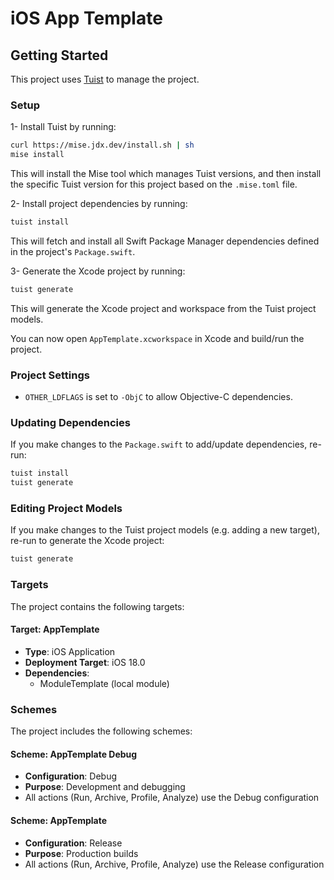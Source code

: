 # iOS App Template

## Getting Started

This project uses [Tuist](https://tuist.dev/) to manage the project.

### Setup

1- Install Tuist by running:

```sh
curl https://mise.jdx.dev/install.sh | sh
mise install
```

This will install the Mise tool which manages Tuist versions, and then install
the specific Tuist version for this project based on the `.mise.toml` file.

2- Install project dependencies by running:

```sh
tuist install
```

This will fetch and install all Swift Package Manager dependencies defined in
the project's `Package.swift`.

3- Generate the Xcode project by running:

```sh
tuist generate
```

This will generate the Xcode project and workspace from the Tuist project models.

You can now open `AppTemplate.xcworkspace` in Xcode and build/run the project.

### Project Settings

- `OTHER_LDFLAGS` is set to `-ObjC` to allow Objective-C dependencies.

### Updating Dependencies

If you make changes to the `Package.swift` to add/update dependencies, re-run:

```sh
tuist install
tuist generate
```

### Editing Project Models

If you make changes to the Tuist project models (e.g. adding a new target), re-run to generate the Xcode project:

```sh
tuist generate
```

### Targets

The project contains the following targets:

#### Target: AppTemplate

- **Type**: iOS Application
- **Deployment Target**: iOS 18.0
- **Dependencies**:
  - ModuleTemplate (local module)

### Schemes

The project includes the following schemes:

#### Scheme: AppTemplate Debug

- **Configuration**: Debug
- **Purpose**: Development and debugging
- All actions (Run, Archive, Profile, Analyze) use the Debug configuration

#### Scheme: AppTemplate

- **Configuration**: Release
- **Purpose**: Production builds
- All actions (Run, Archive, Profile, Analyze) use the Release configuration
